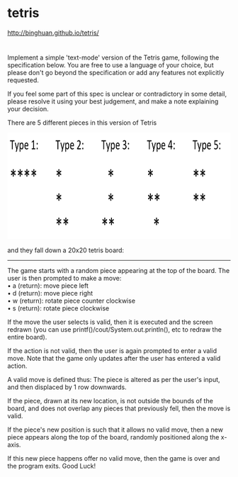 # tetris

<a href="http://binghuan.github.io/tetris/" target="_blank">http://binghuan.github.io/tetris/</a>

#  
Implement a simple 'text-mode' version of the Tetris game, following the specification below. You are free to use a language of your choice, but please don't go beyond the specification or add any features not explicitly requested.

If you feel some part of this spec is unclear or contradictory in some detail, please resolve it using your best judgement, and make a note explaining your decision.

There are 5 different pieces in this version of Tetris


<img src="images/pieceType.png" width="auto" height="240px">


and they fall down a 20x20 tetris board:

--------------------------------------------------------------------------------

The game starts with a random piece appearing at the top of the board. The user is then prompted to make a move: <br/>
• a (return): move piece left <br/>
• d (return): move piece right <br/>
• w (return): rotate piece counter clockwise <br/>
• s (return): rotate piece clockwise<br/>

If the move the user selects is valid, then it is executed and the screen redrawn (you can use printf()/cout/System.out.println(), etc to redraw the entire board).

If the action is not valid, then the user is again prompted to enter a valid move. Note that the game only updates after the user has entered a valid action.

A valid move is defined thus: The piece is altered as per the user's input, and then displaced by 1 row downwards.

If the piece, drawn at its new location, is not outside the bounds of the board, and does not overlap any pieces that previously fell, then the move is valid.

If the piece's new position is such that it allows no valid move, then a new piece appears along the top of the board, randomly positioned along the x-axis.

If this new piece happens offer no valid move, then the game is over and the program exits. Good Luck!
